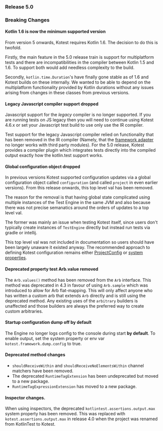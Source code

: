 ### Release 5.0

### Breaking Changes

#### Kotlin 1.6 is now the minimum supported version

From version 5 onwards, Kotest requires Kotlin 1.6. The decision to do this is twofold.

Firstly, the main feature in the 5.0
release train is support for multiplatform tests and there are incompatibilities in the compiler between Kotlin 1.5 and 1.6. To support both
would add needless complexity to the build.

Secondly, `kotlin.time.Duration`'s have finally gone stable as of 1.6 and Kotest
builds on these internally. We wanted to be able to depend on the multiplatform functionality provided by Kotlin durations without
any issues arising from changes in these classes from previous versions.

#### Legacy Javascript compiler support dropped

Javascript support for the _legacy_ compiler is no longer supported. If you are running tests on JS legacy then you will need to continue using Kotest 4.6.x or set your Javascript test build to use only use the IR compiler.

Test support for the legacy Javascript compiler relied on functionality that has been removed in the IR compiler (Namely, that the
[framework adapter](https://kotlinlang.org/api/latest/kotlin.test/kotlin.test/-framework-adapter/) no longer works with third
party modules). For the 5.0 release, Kotest provides a compiler plugin which integrates tests directly into the compiled output exactly
how the kotlin.test support works.

#### Global configuration object dropped

In previous versions Kotest supported configuration updates via a global configuration object called `configuration` (and called `project` in even earlier versions).
From this release onwards, this top level val has been removed.

The reason for the removal is that having global state complicated using multiple instances of the Test Engine in the same JVM and
also because there was not precise semanatics around the orders of updates to a top level val.

The former was mainly an issue when testing Kotest itself, since users don't typically create instances of `TestEngine` directly but instead
run tests via gradle or intellij.

This top level val was not included in documentation so users should have been largely
unaware it existed anyway. The recommended approach to defining Kotest configuration remains either [ProjectConfig](../framework/project_config)
or [system properties](../framework/config_props).

#### Deprecated property test Arb.value removed

The `Arb.values()` method has been removed from the `Arb` interface. This method was deprecated in 4.3 in favour of using `Arb.sample` which was introduced to allow for Arb flat-mapping. This will only affect anyone who has written a custom arb that extends `Arb` directly and is still using the deprecated method. Any existing uses of the `arbitrary` builders is unaffected and those builders are always the preferred way to create custom arbitraries.

#### Startup configuration dump off by default

The Engine no longer logs config to the console during start **by default**. To enable output, set the system property or env var `kotest.framework.dump.config` to true.

#### Deprecated method changes

* `shouldReceiveWithin` and `shouldReceiveNoElementsWithin` channel matchers have been removed.
* The deprecated `RuntimeTagExtension` has been undeprecated but moved to a new package.
* `RuntimeTagExpressionExtension` has moved to a new package.

#### Inspector changes.

When using inspectors, the deprecated `kotlintest.assertions.output.max` system property has been removed.
This was replaced with `kotest.assertions.output.max` in release 4.0 when the project was renamed
from KotlinTest to Kotest.
